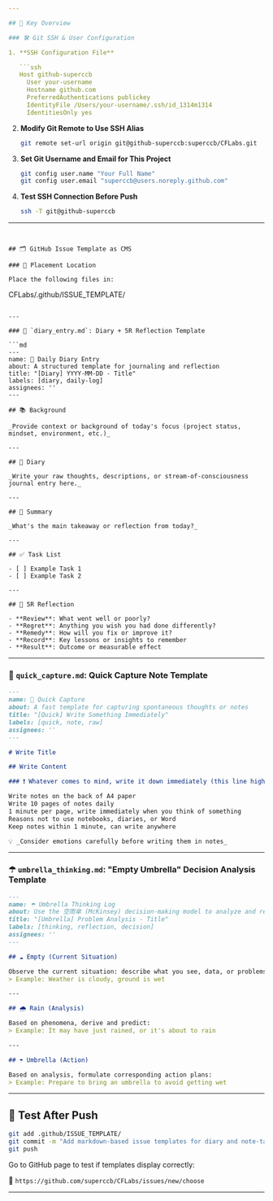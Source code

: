 ```yaml
---

## 🧩 Key Overview

### 🛠️ Git SSH & User Configuration

1. **SSH Configuration File**

   ```ssh
   Host github-superccb
     User your-username
     Hostname github.com
     PreferredAuthentications publickey
     IdentityFile /Users/your-username/.ssh/id_1314m1314
     IdentitiesOnly yes
   ```

2. **Modify Git Remote to Use SSH Alias**

   ```bash
   git remote set-url origin git@github-superccb:superccb/CFLabs.git
   ```

3. **Set Git Username and Email for This Project**

   ```bash
   git config user.name "Your Full Name"
   git config user.email "superccb@users.noreply.github.com"
   ```

4. **Test SSH Connection Before Push**

   ```bash
   ssh -T git@github-superccb
   ```

---
```


## 🗂️ GitHub Issue Template as CMS

### 📝 Placement Location

Place the following files in:

```
CFLabs/.github/ISSUE_TEMPLATE/
```

---

### 📔 `diary_entry.md`: Diary + 5R Reflection Template

```md
---
name: 📔 Daily Diary Entry
about: A structured template for journaling and reflection
title: "[Diary] YYYY-MM-DD - Title"
labels: [diary, daily-log]
assignees: ''
---

## 📚 Background

_Provide context or background of today's focus (project status, mindset, environment, etc.)_

---

## 📖 Diary

_Write your raw thoughts, descriptions, or stream-of-consciousness journal entry here._

---

## 📌 Summary

_What's the main takeaway or reflection from today?_

---

## ✅ Task List

- [ ] Example Task 1
- [ ] Example Task 2

---

## 🔁 5R Reflection

- **Review**: What went well or poorly?
- **Regret**: Anything you wish you had done differently?
- **Remedy**: How will you fix or improve it?
- **Record**: Key lessons or insights to remember
- **Result**: Outcome or measurable effect
```

---

### 📝 `quick_capture.md`: Quick Capture Note Template

```md
---
name: 📝 Quick Capture
about: A fast template for capturing spontaneous thoughts or notes
title: "[Quick] Write Something Immediately"
labels: [quick, note, raw]
assignees: ''
---

# Write Title

## Write Content

### ❗ Whatever comes to mind, write it down immediately (this line highlighted in red for emphasis)

Write notes on the back of A4 paper  
Write 10 pages of notes daily  
1 minute per page, write immediately when you think of something  
Reasons not to use notebooks, diaries, or Word  
Keep notes within 1 minute, can write anywhere  

💡 _Consider emotions carefully before writing them in notes_
```

---

### ☂ `umbrella_thinking.md`: "Empty Umbrella" Decision Analysis Template

```md
---
name: ☂️ Umbrella Thinking Log
about: Use the 空雨傘 (McKinsey) decision-making model to analyze and resolve issues
title: "[Umbrella] Problem Analysis - Title"
labels: [thinking, reflection, decision]
assignees: ''
---

## ☁ Empty (Current Situation)

Observe the current situation: describe what you see, data, or problems  
> Example: Weather is cloudy, ground is wet

---

## 🌧 Rain (Analysis)

Based on phenomena, derive and predict:  
> Example: It may have just rained, or it's about to rain

---

## ☂ Umbrella (Action)

Based on analysis, formulate corresponding action plans:  
> Example: Prepare to bring an umbrella to avoid getting wet
```

---

## 🚀 Test After Push

```bash
git add .github/ISSUE_TEMPLATE/
git commit -m "Add markdown-based issue templates for diary and note-taking"
git push
```

Go to GitHub page to test if templates display correctly:

🔗 `https://github.com/superccb/CFLabs/issues/new/choose`

---



